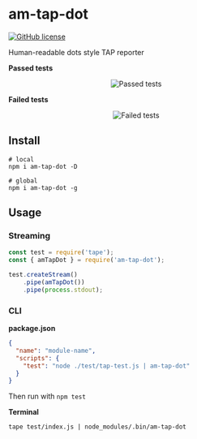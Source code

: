 # am-tap-dot 
[![GitHub license](https://img.shields.io/badge/license-MIT-blue.svg)](https://raw.githubusercontent.com/amokrushin/am-tap-dot/master/LICENSE)

Human-readable dots style TAP reporter

**Passed tests**
<p align="center">
    <img src="http://i.imgur.com/H22GKqW.png" alt="Passed tests"/>
</p>

**Failed tests**
<p align="center">
    <img src="http://i.imgur.com/jQd8NSH.png" alt="Failed tests"/>
</p>

## Install
 
```
# local
npm i am-tap-dot -D

# global
npm i am-tap-dot -g
```
 
## Usage

### Streaming

```js
const test = require('tape');
const { amTapDot } = require('am-tap-dot');

test.createStream()
    .pipe(amTapDot())
    .pipe(process.stdout);
```

### CLI

**package.json**

```json
{
  "name": "module-name",
  "scripts": {
    "test": "node ./test/tap-test.js | am-tap-dot"
  }
}
```

Then run with `npm test`
 
**Terminal**

```
tape test/index.js | node_modules/.bin/am-tap-dot
``` 
